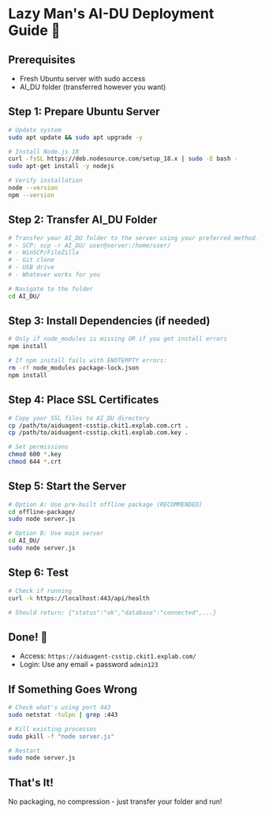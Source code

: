 
# Lazy Man's AI-DU Deployment Guide 🚀

## Prerequisites
- Fresh Ubuntu server with sudo access
- AI_DU folder (transferred however you want)

## Step 1: Prepare Ubuntu Server
```bash
# Update system
sudo apt update && sudo apt upgrade -y

# Install Node.js 18
curl -fsSL https://deb.nodesource.com/setup_18.x | sudo -E bash -
sudo apt-get install -y nodejs

# Verify installation
node --version
npm --version
```

## Step 2: Transfer AI_DU Folder
```bash
# Transfer your AI_DU folder to the server using your preferred method:
# - SCP: scp -r AI_DU/ user@server:/home/user/
# - WinSCP/FileZilla
# - Git clone
# - USB drive
# - Whatever works for you

# Navigate to the folder
cd AI_DU/
```

## Step 3: Install Dependencies (if needed)
```bash
# Only if node_modules is missing OR if you get install errors
npm install

# If npm install fails with ENOTEMPTY errors:
rm -rf node_modules package-lock.json
npm install
```

## Step 4: Place SSL Certificates
```bash
# Copy your SSL files to AI_DU directory
cp /path/to/aiduagent-csstip.ckit1.explab.com.crt .
cp /path/to/aiduagent-csstip.ckit1.explab.com.key .

# Set permissions
chmod 600 *.key
chmod 644 *.crt
```

## Step 5: Start the Server
```bash
# Option A: Use pre-built offline package (RECOMMENDED)
cd offline-package/
sudo node server.js

# Option B: Use main server
cd AI_DU/
sudo node server.js
```

## Step 6: Test
```bash
# Check if running
curl -k https://localhost:443/api/health

# Should return: {"status":"ok","database":"connected",...}
```

## Done! 🎉
- Access: `https://aiduagent-csstip.ckit1.explab.com/`
- Login: Use any email + password `admin123`

## If Something Goes Wrong
```bash
# Check what's using port 443
sudo netstat -tulpn | grep :443

# Kill existing processes
sudo pkill -f "node server.js"

# Restart
sudo node server.js
```

## That's It!
No packaging, no compression - just transfer your folder and run!
